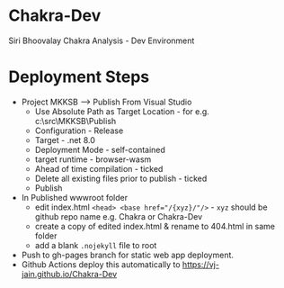 # Chakra-Dev
Siri Bhoovalay Chakra Analysis - Dev Environment

# Deployment Steps
- Project MKKSB --> Publish From Visual Studio
  - Use Absolute Path as Target Location - for e.g. c:\src\MKKSB\Publish
  - Configuration - Release
  - Target - .net 8.0
  - Deployment Mode - self-contained
  - target runtime - browser-wasm
  - Ahead of time compilation - ticked
  - Delete all existing files prior to publish - ticked
  - Publish
- In Published wwwroot folder
  - edit index.html `<head> <base href="/{xyz}/"/>` - `xyz` should be github repo name e.g. Chakra or Chakra-Dev
  - create a copy of edited index.html & rename to 404.html in same folder
  - add a blank `.nojekyll` file to root
- Push to gh-pages branch for static web app deployment.
- Github Actions deploy this automatically to https://vj-jain.github.io/Chakra-Dev